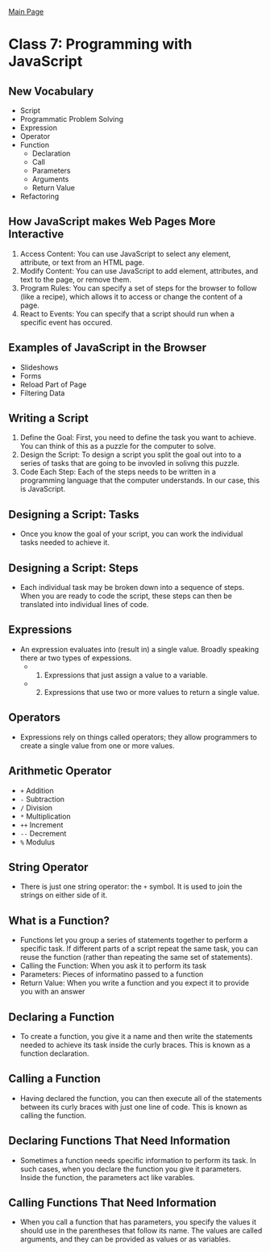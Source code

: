 [Main Page](README.md)

# Class 7: Programming with JavaScript

## New Vocabulary

- Script
- Programmatic Problem Solving
- Expression
- Operator
- Function
  - Declaration
  - Call
  - Parameters
  - Arguments
  - Return Value
- Refactoring

## How JavaScript makes Web Pages More Interactive

1. Access Content: You can use JavaScript to select any element, attribute, or text from an HTML page.
1. Modify Content: You can use JavaScript to add element, attributes, and text to the page, or remove them.
1. Program Rules: You can specify a set of steps for the browser to follow (like a recipe), which allows it to access or change the content of a page.
1. React to Events: You can specify that a script should run when a specific event has occured.

## Examples of JavaScript in the Browser

- Slideshows
- Forms
- Reload Part of Page
- Filtering Data

## Writing a Script

1. Define the Goal: First, you need to define the task you want to achieve. You can think of this as a puzzle for the computer to solve.
1. Design the Script: To design a script you split the goal out into to a series of tasks that are going to be invovled in solivng this puzzle.
1. Code Each Step: Each of the steps needs to be written in a programming language that the computer understands. In our case, this is JavaScript.

## Designing a Script: Tasks

- Once you know the goal of your script, you can work the individual tasks needed to achieve it.

## Designing a Script: Steps

- Each individual task may be broken down into a sequence of steps. When you are ready to code the script, these steps can then be translated into individual lines of code.

## Expressions

- An expression evaluates into (result in) a single value. Broadly speaking there ar two types of expessions.
  - 1. Expressions that just assign a value to a variable.
  - 2. Expressions that use two or more values to return a single value.

## Operators

- Expressions rely on things called operators; they allow programmers to create a single value from one or more values.

## Arithmetic Operator

- `+` Addition
- `-` Subtraction
- `/` Division
- `*` Multiplication
- `++` Increment
- `--` Decrement
- `%` Modulus

## String Operator

- There is just one string operator: the `+` symbol. It is used to join the strings on either side of it.

## What is a Function?

- Functions let you group a series of statements together to perform a specific task. If different parts of a script repeat the same task, you can reuse the function (rather than repeating the same set of statements).
- Calling the Function: When you ask it to perform its task
- Parameters: Pieces of informatino passed to a function
- Return Value: When you write a function and you expect it to provide you with an answer

## Declaring a Function

- To create a function, you give it a name and then write the statements needed to achieve its task inside the curly braces. This is known as a function declaration.

## Calling a Function

- Having declared the function, you can then execute all of the statements between its curly braces with just one line of code. This is known as calling the function.

## Declaring Functions That Need Information

- Sometimes a function needs specific information to perform its task. In such cases, when you declare the function you give it parameters. Inside the function, the parameters act like varables.

## Calling Functions That Need Information

- When you call a function that has parameters, you specify the values it should use in the parentheses that follow its name. The values are called arguments, and they can be provided as values or as variables.